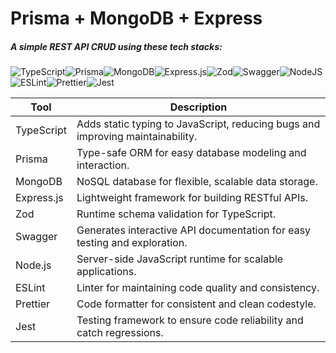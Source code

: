 # Prisma + MongoDB + Express

##### A simple REST API CRUD using these tech stacks:

![TypeScript](https://img.shields.io/badge/typescript-%23007ACC.svg?style=for-the-badge&logo=typescript&logoColor=white)![Prisma](https://img.shields.io/badge/Prisma-3982CE?style=for-the-badge&logo=Prisma&logoColor=white)![MongoDB](https://img.shields.io/badge/MongoDB-%234ea94b.svg?style=for-the-badge&logo=mongodb&logoColor=white)![Express.js](https://img.shields.io/badge/express.js-%23404d59.svg?style=for-the-badge&logo=express&logoColor=%2361DAFB)![Zod](https://img.shields.io/badge/zod-%233068b7.svg?style=for-the-badge&logo=zod&logoColor=white)![Swagger](https://img.shields.io/badge/-Swagger-%23Clojure?style=for-the-badge&logo=swagger&logoColor=white)![NodeJS](https://img.shields.io/badge/node.js-6DA55F?style=for-the-badge&logo=node.js&logoColor=white)![ESLint](https://img.shields.io/badge/ESLint-4B3263?style=for-the-badge&logo=eslint&logoColor=white)![Prettier](https://img.shields.io/badge/prettier-%23F7B93E.svg?style=for-the-badge&logo=prettier&logoColor=black)![Jest](https://img.shields.io/badge/-jest-%23C21325?style=for-the-badge&logo=jest&logoColor=white)

| Tool       | Description                                                                    |
| ---------- | ------------------------------------------------------------------------------ |
| TypeScript | Adds static typing to JavaScript, reducing bugs and improving maintainability. |
| Prisma     | Type-safe ORM for easy database modeling and interaction.                      |
| MongoDB    | NoSQL database for flexible, scalable data storage.                            |
| Express.js | Lightweight framework for building RESTful APIs.                               |
| Zod        | Runtime schema validation for TypeScript.                                      |
| Swagger    | Generates interactive API documentation for easy testing and exploration.      |
| Node.js    | Server-side JavaScript runtime for scalable applications.                      |
| ESLint     | Linter for maintaining code quality and consistency.                           |
| Prettier   | Code formatter for consistent and clean codestyle.                             |
| Jest       | Testing framework to ensure code reliability and catch regressions.            |
